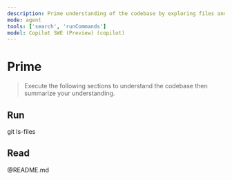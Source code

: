 ```yaml
---
description: Prime understanding of the codebase by exploring files and reading documentation
mode: agent
tools: ['search', 'runCommands']
model: Copilot SWE (Preview) (copilot)
---
```

# Prime
> Execute the following sections to understand the codebase then summarize your understanding.

## Run
git ls-files

## Read
@README.md